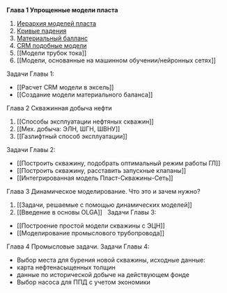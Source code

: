 **Глава 1 Упрощенные модели пласта**
1. [Иерархия моделей пласта](✏️%20Lecture/Иерархия%20моделей%20пласта.md)
2. [Кривые падения](✏️%20Lecture/Кривые%20падения.md)
3. [Материальный балланс](✏️%20Lecture/Материальный%20балланс.md)
4. [CRM подобные модели](✏️%20Lecture/CRM%20подобные%20модели.md)
5. [[Модели трубок тока]]
6. [[Модели, основанные на машинном обучении/нейронных сетях]]

Задачи Главы 1:
- [[Расчет CRM модели в эксель]]
- [[Создание модели материального баланса]]

Глава 2 Скважинная добыча нефти
1. [[Способы эксплуатации нефтяных скважин]]
2. [[Мех. добыча: ЭЛН, ШГН, ШВНУ]]
3. [[Газлифтный способ эксплуатации]]

Задачи Главы 2:
- [[Построить скважину, подобрать оптимальный режим работы ГЛ]]
- [[Построить скважину, расставить запускные клапаны]]
- [[Интегрированная модель Пласт-Скважины-Сеть]]

Глава 3 Динамическое моделирование. Что это и зачем нужно?
1. [[Задачи, решаемые с помощью динамических моделей]]
2. [[Введение в основы OLGA]]
  
Задачи Главы 3:  
- [[Построение простой модели скважины с ЭЦН]]
- [[Моделирование промыслового трубопровода]]

Глава 4 Промысловые задачи.
Задачи Главы 4:
- Выбор места для бурения новой скважины, исходные данные:
- карта нефтенасыщенных толщин
- данные по исторической добыче на действующем фонде
- Выбор насоса для ППД с учетом экономики